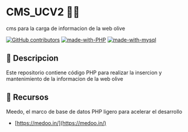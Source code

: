 # CMS_UCV2 :man_technologist:
cms para la carga de informacion de la web olive


[![GitHub contributors](https://img.shields.io/badge/Contributor-5-blueviolet.svg)](https://github.com/rricardob/cms_ucv2/graphs/contributors/)
[![made-with-PHP](https://img.shields.io/badge/Made%20with%20-PHP-green.svg)](https://www.php.net/manual/es/index.php)
[![made-with-mysql](https://img.shields.io/badge/Made%20with%20-mysql-orange.svg)](https://www.mysql.com/)


## :scroll: Descripcion
Este repositorio contiene código PHP para realizar la insercion y mantenimiento de la informacion de la web olive


## :art: Recursos
Meedo, el marco de base de datos PHP ligero para acelerar el desarrollo
* [https://medoo.in/](https://medoo.in/)  
